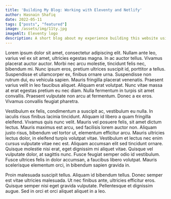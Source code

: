 ```yaml
---
title: 'Building My Blog: Working with Eleventy and Netlify' 
author: Hasnain Shafiq
date: 2022-05-11
tags: ["posts", "featured"]
image: /assets/img/11ty.jpg
imageAlt: Eleventy logo
description: A short blog about my experience building this website using Eleventy and Netlify. I talk about the ups and downs, what went well, and what I can improve on for future projects.
---
```


Lorem ipsum dolor sit amet, consectetur adipiscing elit. Nullam ante leo, varius vel ex sit amet, ultricies egestas magna. In ac auctor tellus. Vivamus placerat auctor auctor. Morbi nec arcu molestie, tincidunt felis nec, bibendum mi. Nunc ipsum eros, pretium ultrices suscipit id, porttitor a tellus. Suspendisse et ullamcorper ex, finibus ornare urna. Suspendisse non rutrum dui, eu vehicula sapien. Mauris fringilla placerat venenatis. Praesent varius velit in leo faucibus aliquet. Aliquam erat volutpat. Nunc vitae massa at erat egestas pretium eu nec diam. Nulla fermentum in turpis sit amet convallis. Praesent vulputate non arcu at fermentum. Donec a ex eros. Vivamus convallis feugiat pharetra.

Vestibulum ex felis, condimentum a suscipit ac, vestibulum eu nulla. In iaculis risus finibus lacinia tincidunt. Aliquam id libero a quam fringilla eleifend. Vivamus quis nunc velit. Mauris vel posuere felis, sit amet dictum lectus. Mauris maximus est arcu, sed facilisis lorem auctor non. Aliquam justo risus, bibendum vel tortor ut, elementum efficitur arcu. Mauris ultricies lectus dolor, in eleifend turpis volutpat vitae. Vestibulum et lectus nec enim cursus vulputate vitae nec est. Aliquam accumsan elit sed tincidunt ornare. Quisque molestie nisi erat, eget dignissim mi aliquet vitae. Quisque vel vulputate dolor, at sagittis nunc. Fusce feugiat semper odio id vestibulum. Fusce ultrices felis in dolor accumsan, a faucibus libero volutpat. Mauris scelerisque elementum orci, in bibendum sapien gravida in.

Proin malesuada suscipit tellus. Aliquam id bibendum tellus. Donec semper est vitae ultricies malesuada. Ut nec finibus ante, ultricies efficitur eros. Quisque semper nisi eget gravida vulputate. Pellentesque et dignissim augue. Sed in orci et orci aliquet aliquet in a leo. 